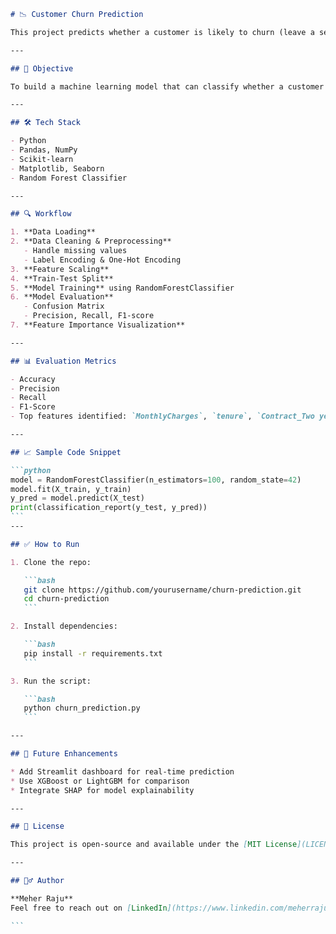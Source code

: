 ````markdown
# 📉 Customer Churn Prediction

This project predicts whether a customer is likely to churn (leave a service) based on historical customer data. It uses the Telco Customer Churn dataset and applies machine learning techniques to build an accurate and explainable model.

---

## 🧠 Objective

To build a machine learning model that can classify whether a customer will churn based on various features like tenure, contract type, monthly charges, and services subscribed.

---

## 🛠️ Tech Stack

- Python
- Pandas, NumPy
- Scikit-learn
- Matplotlib, Seaborn
- Random Forest Classifier

---

## 🔍 Workflow

1. **Data Loading**
2. **Data Cleaning & Preprocessing**
   - Handle missing values
   - Label Encoding & One-Hot Encoding
3. **Feature Scaling**
4. **Train-Test Split**
5. **Model Training** using RandomForestClassifier
6. **Model Evaluation**
   - Confusion Matrix
   - Precision, Recall, F1-score
7. **Feature Importance Visualization**

---

## 📊 Evaluation Metrics

- Accuracy
- Precision
- Recall
- F1-Score
- Top features identified: `MonthlyCharges`, `tenure`, `Contract_Two year`, etc.

---

## 📈 Sample Code Snippet

```python
model = RandomForestClassifier(n_estimators=100, random_state=42)
model.fit(X_train, y_train)
y_pred = model.predict(X_test)
print(classification_report(y_test, y_pred))
```
---

## ✅ How to Run

1. Clone the repo:

   ```bash
   git clone https://github.com/yourusername/churn-prediction.git
   cd churn-prediction
   ```

2. Install dependencies:

   ```bash
   pip install -r requirements.txt
   ```

3. Run the script:

   ```bash
   python churn_prediction.py
   ```

---

## 📌 Future Enhancements

* Add Streamlit dashboard for real-time prediction
* Use XGBoost or LightGBM for comparison
* Integrate SHAP for model explainability

---

## 📜 License

This project is open-source and available under the [MIT License](LICENSE).

---

## 🙋‍♂️ Author

**Meher Raju**
Feel free to reach out on [LinkedIn](https://www.linkedin.com/meherraju) for feedback or collaborations.

```

